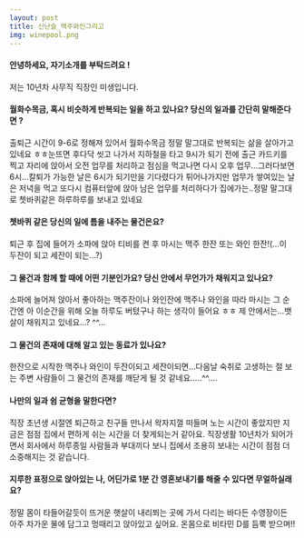 ```yaml
---
layout: post
title: 신난슬_맥주와인그리고
img: winepool.png
---
```



#### 안녕하세요, 자기소개를 부탁드려요 !

저는 10년차 사무직 직장인 미생입니다.

#### 월화수목금, 혹시 비슷하게 반복되는 일을 하고 있나요? 당신의 일과를 간단히 말해준다면 ?

출퇴근 시간이 9-6로 정해져 있어서 월화수목금 정말 말그대로 반복되는 삶을 살아가고 있네요 ㅎㅎ눈뜨면 후다닥 씻고 나가서 지하철을 타고 9시가 되기 전에 출근 카드키를 찍고 자리에 앉아서 오전 업무를 처리하고 점심을 먹고나면 다시 오후 업무...그러다보면 6시...칼퇴가 가능한 날은 6시가 되기만을 기다렸다가 튀어나가지만 업무가 쌓여있는 날은 저녁을 먹고 또다시 컴퓨터앞에 앉아 남은 업무를 처리하다가 집에가는..정말 말그대로 쳇바퀴같은 하루하루를 보내고 있네요

#### 쳇바퀴 같은 당신의 일에 틈을 내주는 물건은요?

퇴근 후 집에 들어가 소파에 앉아 티비를 켠 후 마시는 맥주 한잔 또는 와인 한잔!(...이 두잔이 되고 세잔이 되는...?)

#### 그 물건과 함께 할 때에 어떤 기분인가요? 당신 안에서 무언가가 채워지고 있나요?

소파에 늘어져 앉아서 좋아하는 맥주잔이나 와인잔에 맥주나 와인을 따라 마시는 그 순간엔 아 이순간을 위해 오늘 하루도 버텼구나 하는 생각이 들어요 ㅎㅎ 제 안에서는...뱃살이 채워지고 있네요...? ^^...


#### 그 물건의 존재에 대해 알고 있는 동료가 있나요?

한잔으로 시작한 맥주나 와인이 두잔이되고 세잔이되면...다음날 숙취로 고생하는 절 보는 주변 사람들이 그 물건의 존재를 깨닫게 될 것 같네요.....^^....

#### 나만의 일과 쉼 균형을 말한다면?

직장 초년생 시절엔 퇴근하고 친구들 만나서 왁자지껄 떠들며 노는 시간이 좋았지만 지금은 점점 집에서 편하게 쉬는 시간을 더 찾게되는거 같아요. 직장생활 10년차가 되어가면서 회사에서 하루종일 사람들과 부대끼다 보니 집에서 조용히 보내는 시간이 점점 더 소중해지는 것 같습니다.

#### 지루한 표정으로 앉아있는 나, 어딘가로 1분 간 영혼보내기를 해줄 수 있다면 무얼하실래요?

정말 몸이 타들어갈듯이 뜨거운 햇살이 내리쬐는 곳에 가서 다리는 바다든 수영장이든 아주 차가운 물에 담그고 멍때리고 앉아있고 싶어요. 온몸으로 비타민 D를 듬뿍 받으며!!
